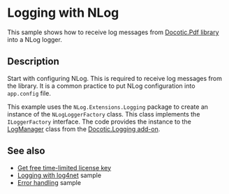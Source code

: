 # Logging with NLog

This sample shows how to receive log messages from [Docotic.Pdf library](https://bitmiracle.com/pdf-library/) into a NLog logger.

## Description

Start with configuring NLog. This is required to receive log messages from the library. It is a common practice to put NLog configuration into `app.config` file. 

This example uses the `NLog.Extensions.Logging` package to create an instance of the `NLogLoggerFactory` class. This class implements the `ILoggerFactory` interface. The code provides the instance to the [LogManager](https://api.docotic.com/logging/logmanager) class from the [Docotic.Logging add-on](https://www.nuget.org/packages/BitMiracle.Docotic.Pdf.Logging/).

## See also
* [Get free time-limited license key](https://bitmiracle.com/pdf-library/download)
* [Logging with log4net](/Samples/General%20operations/LoggingWithLog4Net) sample
* [Error handling](/Samples/General%20operations/ErrorHandling) sample

